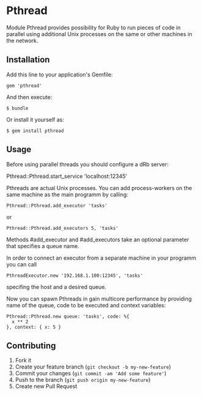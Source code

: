 # Pthread

Module Pthread provides possibility for Ruby to run pieces of code in parallel using additional Unix processes on the same or other machines in the network.

## Installation

Add this line to your application's Gemfile:

    gem 'pthread'

And then execute:

    $ bundle

Or install it yourself as:

    $ gem install pthread

## Usage

Before using parallel threads you should configure a dRb server:

  Pthread::Pthread.start_service 'localhost:12345'

Pthreads are actual Unix processes. You can add process-workers on the same machine as the main programm by calling:

    Pthread::Pthread.add_executor 'tasks'

or

    Pthread::Pthread.add_executors 5, 'tasks'

Methods #add_executor and #add_executors take an optional parameter that specifies a queue name.

In order to connect an executor from a separate machine in your programm you can call

    PthreadExecutor.new '192.168.1.100:12345', 'tasks'

specifing the host and a desired queue.

Now you can spawn Pthreads in gain multicore performance by providing name of the queue, code to be executed and context variables:

    Pthread::Pthread.new queue: 'tasks', code: %{
      x ** 2
    }, context: { x: 5 }

## Contributing

1. Fork it
2. Create your feature branch (`git checkout -b my-new-feature`)
3. Commit your changes (`git commit -am 'Add some feature'`)
4. Push to the branch (`git push origin my-new-feature`)
5. Create new Pull Request
